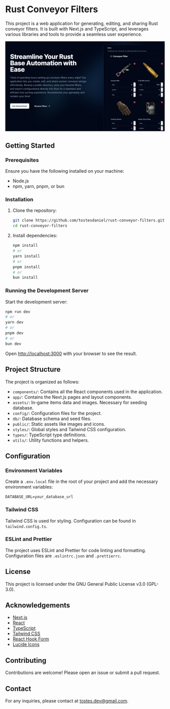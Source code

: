 # Rust Conveyor Filters

This project is a web application for generating, editing, and sharing Rust conveyor filters. It is built with Next.js and TypeScript, and leverages various libraries and tools to provide a seamless user experience.

![Rust Conveyor Filters](public/og.jpg)

## Getting Started

### Prerequisites

Ensure you have the following installed on your machine:

- Node.js
- npm, yarn, pnpm, or bun

### Installation

1. Clone the repository:

   ```bash
   git clone https://github.com/tostesdaniel/rust-conveyor-filters.git
   cd rust-conveyor-filters
   ```

2. Install dependencies:

   ```bash
   npm install
   # or
   yarn install
   # or
   pnpm install
   # or
   bun install
   ```

### Running the Development Server

Start the development server:

```bash
npm run dev
# or
yarn dev
# or
pnpm dev
# or
bun dev
```

Open [http://localhost:3000](http://localhost:3000) with your browser to see the result.

## Project Structure

The project is organized as follows:

- `components/`: Contains all the React components used in the application.
- `app/`: Contains the Next.js pages and layout components.
- `assets/`: In-game items data and images. Necessary for seeding database.
- `config/`: Configuration files for the project.
- `db/`: Database schema and seed files.
- `public/`: Static assets like images and icons.
- `styles/`: Global styles and Tailwind CSS configuration.
- `types/`: TypeScript type definitions.
- `utils/`: Utility functions and helpers.

## Configuration

### Environment Variables

Create a `.env.local` file in the root of your project and add the necessary environment variables:

```env
DATABASE_URL=your_database_url
```

### Tailwind CSS

Tailwind CSS is used for styling. Configuration can be found in `tailwind.config.ts`.

### ESLint and Prettier

The project uses ESLint and Prettier for code linting and formatting. Configuration files are `.eslintrc.json` and `.prettierrc`.

## License

This project is licensed under the GNU General Public License v3.0 (GPL-3.0).

## Acknowledgements

- [Next.js](https://nextjs.org/)
- [React](https://reactjs.org/)
- [TypeScript](https://www.typescriptlang.org/)
- [Tailwind CSS](https://tailwindcss.com/)
- [React Hook Form](https://react-hook-form.com/)
- [Lucide Icons](https://lucide.dev/)

## Contributing

Contributions are welcome! Please open an issue or submit a pull request.

## Contact

For any inquiries, please contact at tostes.dev@gmail.com.
